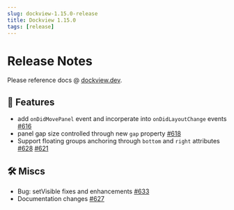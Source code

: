```yaml
---
slug: dockview-1.15.0-release
title: Dockview 1.15.0
tags: [release]
---
```


# Release Notes

Please reference docs @ [dockview.dev](https://dockview.dev).

## 🚀 Features

-   add `onDidMovePanel` event and incorperate into `onDidLayoutChange` events [#616](https://github.com/mathuo/dockview/pull/616)
-   panel gap size controlled through new `gap` property [#618](https://github.com/mathuo/dockview/pull/618)
-   Support floating groups anchoring through `bottom` and `right` attributes [#628](https://github.com/mathuo/dockview/pull/628) [#621](https://github.com/mathuo/dockview/pull/621)

## 🛠 Miscs

-   Bug: setVisible fixes and enhancements [#633](https://github.com/mathuo/dockview/pull/633)
-   Documentation changes [#627](https://github.com/mathuo/dockview/pull/627)
